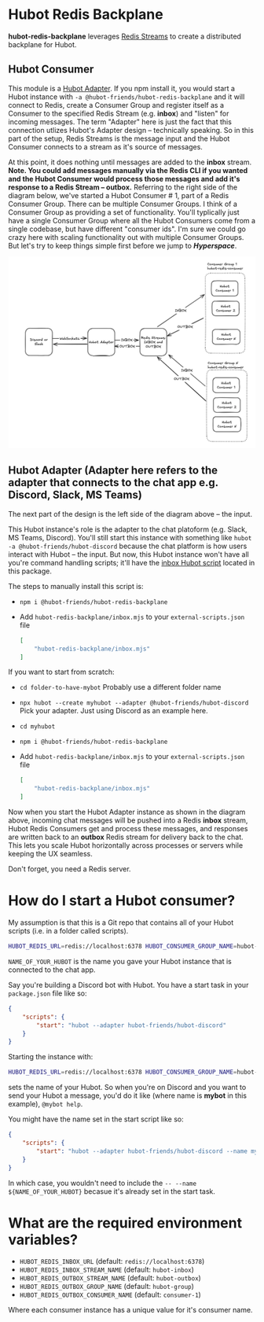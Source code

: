 # Hubot Redis Backplane

**hubot-redis-backplane** leverages [Redis Streams](https://redis.io/docs/latest/develop/data-types/streams/) to create a distributed backplane for Hubot.

## Hubot Consumer

This module is a [Hubot Adapter](https://hubotio.github.io/hubot/adapters.html). If you npm install it, you would start a Hubot instance with `-a @hubot-friends/hubot-redis-backplane` and it will connect to Redis, create a Consumer Group and register itself as a Consumer to the specified Redis Stream (e.g. **inbox**) and "listen" for incoming messages. The term "Adapter" here is just the fact that this connection utlizes Hubot's Adapter design – technically speaking. So in this part of the setup, Redis Streams is the message input and the Hubot Consumer connects to a stream as it's source of messages.

At this point, it does nothing until messages are added to the **inbox** stream. **Note. You could add messages manually via the Redis CLI if you wanted and the Hubot Consumer would process those messages and add it's response to a Redis Stream – outbox.** Referring to the right side of the diagram below, we've started a Hubot Consumer # 1, part of a Redis Consumer Group. There can be multiple Consumer Groups. I think of a Consumer Group as providing a set of functionality. You'll typlically just have a single Consumer Group where all the Hubot Consumers come from a single codebase, but have different "consumer ids". I'm sure we could go crazy here with scaling functionality out with multiple Consumer Groups. But let's try to keep things simple first before we jump to ***Hyperspace***.

![Architecture](image-1.png)

## Hubot Adapter (Adapter here refers to the adapter that connects to the chat app e.g. Discord, Slack, MS Teams)

The next part of the design is the left side of the diagram above – the input.

This Hubot instance's role is the adapter to the chat platoform (e.g. Slack, MS Teams, Discord). You'll still start this instance with something like `hubot -a @hubot-friends/hubot-discord` because the chat platform is how users interact with Hubot – the input. But now, this Hubot instance won't have all you're command handling scripts; it'll have the [inbox Hubot script](inbox.mjs) located in this package.

The steps to manually install this script is:

- `npm i @hubot-friends/hubot-redis-backplane`
- Add `hubot-redis-backplane/inbox.mjs` to your `external-scripts.json` file

    ```json
    [
        "hubot-redis-backplane/inbox.mjs"
    ]
    ```

If you want to start from scratch:

- `cd folder-to-have-mybot` Probably use a different folder name
- `npx hubot --create myhubot --adapter @hubot-friends/hubot-discord` Pick your adapter. Just using Discord as an example here.
- `cd myhubot`
- `npm i @hubot-friends/hubot-redis-backplane`
- Add `hubot-redis-backplane/inbox.mjs` to your `external-scripts.json` file

    ```json
    [
        "hubot-redis-backplane/inbox.mjs"
    ]
    ```

Now when you start the Hubot Adapter instance as shown in the diagram above, incoming chat messages will be pushed into a Redis **inbox** stream, Hubot Redis Consumers get and process these messages, and responses are written back to an **outbox** Redis stream for delivery back to the chat. This lets you scale Hubot horizontally across processes or servers while keeping the UX seamless.

Don't forget, you need a Redis server.

# How do I start a Hubot consumer?

My assumption is that this is a Git repo that contains all of your Hubot scripts (i.e. in a folder called scripts).

```sh
HUBOT_REDIS_URL=redis://localhost:6378 HUBOT_CONSUMER_GROUP_NAME=hubot-group HUBOT_INBOX_STREAM_NAME=hubot-inbox HUBOT_OUTBOX_STREAM_NAME=hubot-outbox HUBOT_CONSUMER_NAME=hubot-consumer-1 npm start -- --name ${NAME_OF_YOUR_HUBOT}
```

`NAME_OF_YOUR_HUBOT` is the name you gave your Hubot instance that is connected to the chat app.

Say you're building a Discord bot with Hubot. You have a start task in your `package.json` file like so:

```json
{
    "scripts": {
        "start": "hubot --adapter hubot-friends/hubot-discord"
    }
}
```

Starting the instance with: 

```sh
HUBOT_REDIS_URL=redis://localhost:6378 HUBOT_CONSUMER_GROUP_NAME=hubot-group HUBOT_INBOX_STREAM_NAME=hubot-inbox HUBOT_OUTBOX_STREAM_NAME=hubot-outbox HUBOT_CONSUMER_NAME=hubot-consumer-1 npm start -- --name ${NAME_OF_YOUR_HUBOT}
```

sets the name of your Hubot. So when you're on Discord and you want to send your Hubot a message, you'd do it like (where name is **mybot** in this example), `@mybot help`.

You might have the name set in the start script like so:

```json
{
    "scripts": {
        "start": "hubot --adapter hubot-friends/hubot-discord --name mybot"
    }
}
```

In which case, you wouldn't need to include the `-- --name ${NAME_OF_YOUR_HUBOT}` becasue it's already set in the start task.


# What are the required environment variables?

- `HUBOT_REDIS_INBOX_URL` (default: `redis://localhost:6378`)
- `HUBOT_REDIS_INBOX_STREAM_NAME` (default: `hubot-inbox`)
- `HUBOT_REDIS_OUTBOX_STREAM_NAME` (default: `hubot-outbox`)
- `HUBOT_REDIS_OUTBOX_GROUP_NAME` (default: `hubot-group`)
- `HUBOT_REDIS_OUTBOX_CONSUMER_NAME` (default: `consumer-1`)

Where each consumer instance has a unique value for it's consumer name.